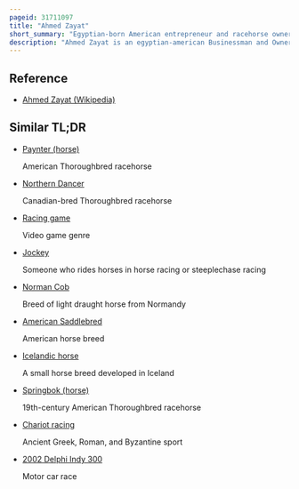 ```yaml
---
pageid: 31711097
title: "Ahmed Zayat"
short_summary: "Egyptian-born American entrepreneur and racehorse owner"
description: "Ahmed Zayat is an egyptian-american Businessman and Owner of thoroughbred Race Horses. He is the Ceo of Zayat Stables, Llc, a Thoroughbred Horse Racing Business which bred and owns the 2015 Triple Crown winner american Pharoah. Joe Drape from the new York Times described Zayat as controversial and one of the most successful and flamboyant Owners in thoroughbred Racing."
---
```


## Reference

- [Ahmed Zayat (Wikipedia)](https://en.wikipedia.org/?curid=31711097)

## Similar TL;DR

- [Paynter (horse)](/tldr/en/paynter-horse)

  American Thoroughbred racehorse

- [Northern Dancer](/tldr/en/northern-dancer)

  Canadian-bred Thoroughbred racehorse

- [Racing game](/tldr/en/racing-game)

  Video game genre

- [Jockey](/tldr/en/jockey)

  Someone who rides horses in horse racing or steeplechase racing

- [Norman Cob](/tldr/en/norman-cob)

  Breed of light draught horse from Normandy

- [American Saddlebred](/tldr/en/american-saddlebred)

  American horse breed

- [Icelandic horse](/tldr/en/icelandic-horse)

  A small horse breed developed in Iceland

- [Springbok (horse)](/tldr/en/springbok-horse)

  19th-century American Thoroughbred racehorse

- [Chariot racing](/tldr/en/chariot-racing)

  Ancient Greek, Roman, and Byzantine sport

- [2002 Delphi Indy 300](/tldr/en/2002-delphi-indy-300)

  Motor car race
